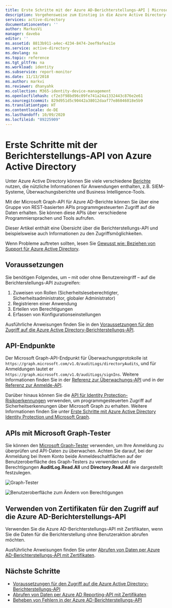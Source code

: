 ```yaml
---
title: Erste Schritte mit der Azure AD-Berichterstellungs-API | Microsoft-Dokumentation
description: Vorgehensweise zum Einstieg in die Azure Active Directory-Berichterstellungs-API
services: active-directory
documentationcenter: ''
author: MarkusVi
manager: daveba
editor: ''
ms.assetid: 8813b911-a4ec-4234-8474-2eef9afea11e
ms.service: active-directory
ms.devlang: na
ms.topic: reference
ms.tgt_pltfrm: na
ms.workload: identity
ms.subservice: report-monitor
ms.date: 11/13/2018
ms.author: markvi
ms.reviewer: dhanyahk
ms.collection: M365-identity-device-management
ms.openlocfilehash: cf2e3f98bd96c09fe741a24a1332443c876e2e61
ms.sourcegitcommit: 829d951d5c90442a38012daaf77e86046018e5b9
ms.translationtype: HT
ms.contentlocale: de-DE
ms.lasthandoff: 10/09/2020
ms.locfileid: "89225909"
---
```

# <a name="get-started-with-the-azure-active-directory-reporting-api"></a>Erste Schritte mit der Berichterstellungs-API von Azure Active Directory

Unter Azure Active Directory können Sie viele verschiedene [Berichte](overview-reports.md) nutzen, die nützliche Informationen für Anwendungen enthalten, z.B. SIEM-Systeme, Überwachungsberichte und Business Intelligence-Tools. 

Mit der Microsoft Graph-API für Azure AD-Berichte können Sie über eine Gruppe von REST-basierten APIs programmgesteuerten Zugriff auf die Daten erhalten. Sie können diese APIs über verschiedene Programmiersprachen und Tools aufrufen.

Dieser Artikel enthält eine Übersicht über die Berichterstellungs-API und beispielsweise auch Informationen zu den Zugriffsmöglichkeiten.

Wenn Probleme auftreten sollten, lesen Sie [Gewusst wie: Beziehen von Support für Azure Active Directory](../fundamentals/active-directory-troubleshooting-support-howto.md).

## <a name="prerequisites"></a>Voraussetzungen

Sie benötigen Folgendes, um – mit oder ohne Benutzereingriff – auf die Berichterstellungs-API zuzugreifen:

1. Zuweisen von Rollen (Sicherheitsleseberechtigter, Sicherheitsadministrator, globaler Administrator)
2. Registrieren einer Anwendung
3. Erteilen von Berechtigungen
4. Erfassen von Konfigurationseinstellungen

Ausführliche Anweisungen finden Sie in den [Voraussetzungen für den Zugriff auf die Azure Active Directory-Berichterstellungs-API](howto-configure-prerequisites-for-reporting-api.md). 

## <a name="api-endpoints"></a>API-Endpunkte 

Der Microsoft Graph-API-Endpunkt für Überwachungsprotokolle ist `https://graph.microsoft.com/v1.0/auditLogs/directoryAudits`, und für Anmeldungen lautet er `https://graph.microsoft.com/v1.0/auditLogs/signIns`. Weitere Informationen finden Sie in der [Referenz zur Überwachungs-API](/graph/api/resources/directoryaudit?view=graph-rest-1.0) und in der [Referenz zur Anmelde-API](/graph/api/resources/signIn?view=graph-rest-1.0).

Darüber hinaus können Sie die [API für Identity Protection-Risikoerkennungen](/graph/api/resources/identityriskevent?view=graph-rest-beta) verwenden, um programmgesteuerten Zugriff auf Sicherheitserkennungen über Microsoft Graph zu erhalten. Weitere Informationen finden Sie unter [Erste Schritte mit Azure Active Directory Identity Protection und Microsoft Graph](../identity-protection/howto-identity-protection-graph-api.md). 
  
## <a name="apis-with-microsoft-graph-explorer"></a>APIs mit Microsoft Graph-Tester

Sie können den [Microsoft Graph-Tester](https://developer.microsoft.com/graph/graph-explorer) verwenden, um Ihre Anmeldung zu überprüfen und API-Daten zu überwachen. Achten Sie darauf, bei der Anmeldung bei Ihrem Konto beide Anmeldeschaltflächen auf der Benutzeroberfläche des Graph-Testers zu verwenden und die Berechtigungen **AuditLog.Read.All** und **Directory.Read.All** wie dargestellt festzulegen.   

![Graph-Tester](./media/concept-reporting-api/graph-explorer.png)

![Benutzeroberfläche zum Ändern von Berechtigungen](./media/concept-reporting-api/modify-permissions.png)

## <a name="use-certificates-to-access-the-azure-ad-reporting-api"></a>Verwenden von Zertifikaten für den Zugriff auf die Azure AD-Berichterstellungs-API 

Verwenden Sie die Azure AD-Berichterstellungs-API mit Zertifikaten, wenn Sie die Daten für die Berichterstellung ohne Benutzeraktion abrufen möchten.

Ausführliche Anweisungen finden Sie unter [Abrufen von Daten per Azure AD-Berichterstellungs-API mit Zertifikaten](tutorial-access-api-with-certificates.md).

## <a name="next-steps"></a>Nächste Schritte

 * [Voraussetzungen für den Zugriff auf die Azure Active Directory-Berichterstellungs-API](howto-configure-prerequisites-for-reporting-api.md) 
 * [Abrufen von Daten per Azure AD Reporting-API mit Zertifikaten](tutorial-access-api-with-certificates.md)
 * [Beheben von Fehlern in der Azure AD-Berichterstellungs-API](troubleshoot-graph-api.md)